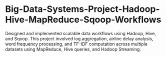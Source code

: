 # Big-Data-Systems-Project-Hadoop-Hive-MapReduce-Sqoop-Workflows
Designed and implemented scalable data workflows using Hadoop, Hive, and Sqoop. This project involved log aggregation, airline delay analysis, word frequency processing, and TF-IDF computation across multiple datasets using MapReduce, Hive queries, and Hadoop Streaming.
